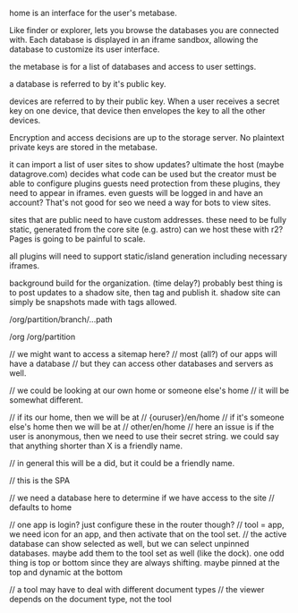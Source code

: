 
home is an interface for the user's metabase.

Like finder or explorer, lets you browse the databases you are connected with. Each database is displayed in an iframe sandbox, allowing the database to customize its user interface.


the metabase is for a list of databases and access to user settings.

a database is referred to by it's public key.

devices are referred to by their public key. When a user receives a secret key on one device, that device then envelopes the key to all the other devices. 

Encryption and access decisions are up to the storage server. No plaintext private keys are stored in the metabase. 

 it can import a list of user sites to show updates?
 ultimate the host (maybe datagrove.com) decides what code can be used
 but the creator must be able to configure plugins
 guests need protection from these plugins, they need to appear in iframes.
 even guests will be logged in and have an account? That's not good for seo
 we need a way for bots to view sites.

sites that are public need to have custom addresses.
these need to be fully static, generated from the core site (e.g. astro)
can we host these with r2? Pages is going to be painful to scale.

all plugins will need to support static/island generation including necessary iframes.

background build for the organization. (time delay?)
probably best thing is to post updates to a shadow site, then tag and publish it.
shadow site can simply be snapshots made with tags allowed.


/org/partition/branch/...path

/org 
/org/partition

// we might want to access a sitemap here?
// most (all?) of our apps will have a database
// but they can access other databases and servers as well.

// we could be looking at our own home or someone else's home
// it will be somewhat different.

// if its our home, then we will be at
// {ouruser}/en/home
// if it's someone else's home then we will be at
// other/en/home
// here an issue is if the user is anonymous, then we need to use their secret string. we could say that anything shorter than X is a friendly name.

// in general this will be a did, but it could be a friendly name.

// this is the SPA



// we need a database here to determine if we have access to the site
// defaults to home





// one app is login? just configure these in the router though?
// tool = app, we need icon for an app, and then activate that on the tool set.
// the active database can show selected as well, but we can select unpinned databases. maybe add them to the tool set as well (like the dock). one odd thing is top or bottom since they are always shifting. maybe pinned at the top and dynamic at the bottom

// a tool may have to deal with different document types
// the viewer depends on the document type, not the tool




